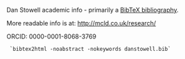 Dan Stowell academic info - primarily a [BibTeX bibliography](danstowell.bib).

More readable info is at: http://mcld.co.uk/research/

ORCID: 0000-0001-8068-3769


     `bibtex2html -noabstract -nokeywords danstowell.bib`

